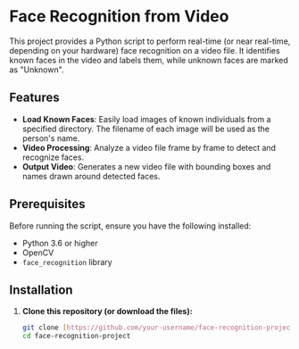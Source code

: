 # Face Recognition from Video

This project provides a Python script to perform real-time (or near real-time, depending on your hardware) face recognition on a video file. It identifies known faces in the video and labels them, while unknown faces are marked as "Unknown".

## Features

- **Load Known Faces**: Easily load images of known individuals from a specified directory. The filename of each image will be used as the person's name.
- **Video Processing**: Analyze a video file frame by frame to detect and recognize faces.
- **Output Video**: Generates a new video file with bounding boxes and names drawn around detected faces.

## Prerequisites

Before running the script, ensure you have the following installed:

- Python 3.6 or higher
- OpenCV
- `face_recognition` library

## Installation

1. **Clone this repository (or download the files):**

   ```bash
   git clone [https://github.com/your-username/face-recognition-project.git](https://github.com/your-username/face-recognition-project.git)
   cd face-recognition-project
